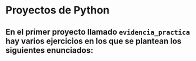 # **Proyectos de Python**

## En el primer proyecto llamado `evidencia_practica` hay varios ejercicios en los que se plantean los siguientes enunciados:




